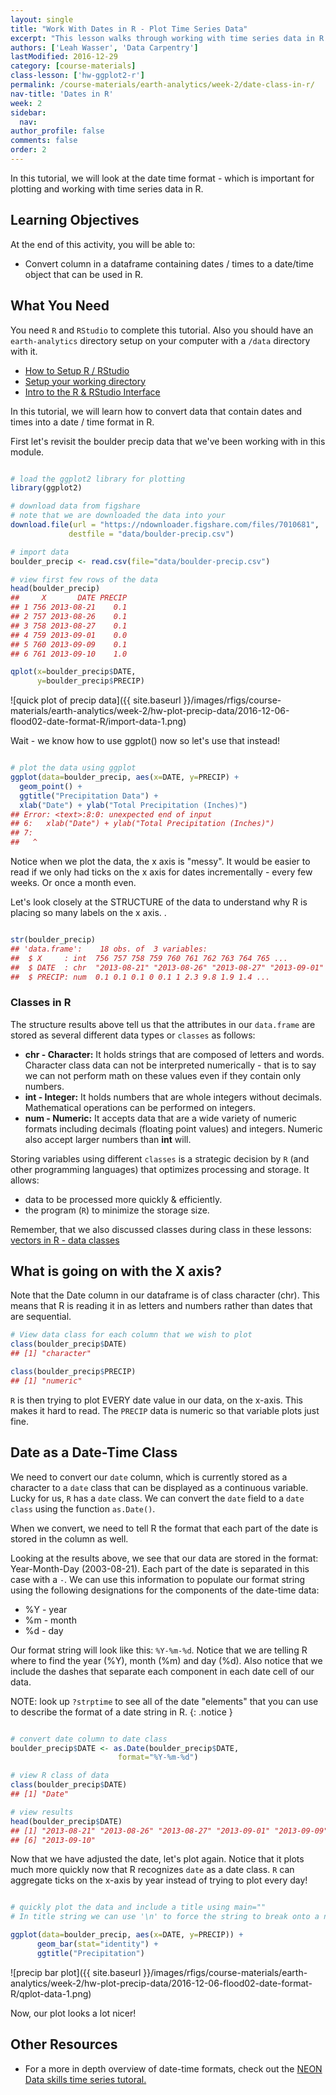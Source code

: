 ```yaml
---
layout: single
title: "Work With Dates in R - Plot Time Series Data"
excerpt: "This lesson walks through working with time series data in R. you will learn how to convert a data field to a date class that R can understand as a date/time element."
authors: ['Leah Wasser', 'Data Carpentry']
lastModified: 2016-12-29
category: [course-materials]
class-lesson: ['hw-ggplot2-r']
permalink: /course-materials/earth-analytics/week-2/date-class-in-r/
nav-title: 'Dates in R'
week: 2
sidebar:
  nav:
author_profile: false
comments: false
order: 2
---
```


In this tutorial, we will look at the date time format - which is important for
plotting and working with time series data in R.

<div class='notice--success' markdown="1">

## <i class="fa fa-graduation-cap" aria-hidden="true"></i> Learning Objectives

At the end of this activity, you will be able to:

* Convert column in a dataframe containing dates / times to a date/time object that can be used in R.

## What You Need

You need `R` and `RStudio` to complete this tutorial. Also you should have
an `earth-analytics` directory setup on your computer with a `/data`
directory with it.

* [How to Setup R / RStudio](/course-materials/earth-analytics/week-1/setup-r-rstudio/)
* [Setup your working directory](/course-materials/earth-analytics/week-1/setup-working-directory/)
* [Intro to the R & RStudio Interface](/course-materials/earth-analytics/week-1/intro-to-r-and-rstudio)

</div>


In this tutorial, we will learn how to convert data that contain dates and times
into a date / time format in R.

First let's revisit the boulder precip data that we've been working with in
this module.


```r

# load the ggplot2 library for plotting
library(ggplot2)

# download data from figshare
# note that we are downloaded the data into your
download.file(url = "https://ndownloader.figshare.com/files/7010681",
             destfile = "data/boulder-precip.csv")

# import data
boulder_precip <- read.csv(file="data/boulder-precip.csv")

# view first few rows of the data
head(boulder_precip)
##     X       DATE PRECIP
## 1 756 2013-08-21    0.1
## 2 757 2013-08-26    0.1
## 3 758 2013-08-27    0.1
## 4 759 2013-09-01    0.0
## 5 760 2013-09-09    0.1
## 6 761 2013-09-10    1.0

qplot(x=boulder_precip$DATE,
      y=boulder_precip$PRECIP)
```

![quick plot of precip data]({{ site.baseurl }}/images/rfigs/course-materials/earth-analytics/week-2/hw-plot-precip-data/2016-12-06-flood02-date-format-R/import-data-1.png)

Wait - we know how to use ggplot() now so let's use that instead!


```r

# plot the data using ggplot
ggplot(data=boulder_precip, aes(x=DATE, y=PRECIP) +
  geom_point() +
  ggtitle("Precipitation Data") +
  xlab("Date") + ylab("Total Precipitation (Inches)")
## Error: <text>:8:0: unexpected end of input
## 6:   xlab("Date") + ylab("Total Precipitation (Inches)")
## 7:
##   ^
```
Notice when we plot the data, the x axis is "messy". It would be easier to read
if we only had ticks on the x axis for dates incrementally - every few weeks. Or
once a month even.

Let's look closely at the STRUCTURE of the data to understand why R is placing
so many labels on the x axis.
.


```r

str(boulder_precip)
## 'data.frame':	18 obs. of  3 variables:
##  $ X     : int  756 757 758 759 760 761 762 763 764 765 ...
##  $ DATE  : chr  "2013-08-21" "2013-08-26" "2013-08-27" "2013-09-01" ...
##  $ PRECIP: num  0.1 0.1 0.1 0 0.1 1 2.3 9.8 1.9 1.4 ...
```


### Classes in R

The structure results above tell us that the attributes in our `data.frame`
are stored as several different data types or `classes` as follows:

* **chr - Character:** It holds strings that are composed of letters and
words. Character class data can not be interpreted numerically - that is to say
we can not perform math on these values even if they contain only numbers.
* **int - Integer:**  It holds numbers that are whole integers without decimals.
Mathematical operations can be performed on integers.
* **num - Numeric:**  It accepts data that are a wide variety of numeric formats
including decimals (floating point values) and integers. Numeric also accept
larger numbers than **int** will.

Storing
variables using different `classes` is a strategic decision by `R` (and
other programming languages) that optimizes processing and storage. It allows:

* data to be processed more quickly & efficiently.
* the program (`R`) to minimize the storage size.

Remember, that we also discussed classes during class in these lessons: [vectors in R - data classes](/course-materials/earth-analytics/week-2/work-with-data-types-r/)

## What is going on with the X axis?

Note that the Date column in our dataframe is of class character (chr). This
means that R  is reading it in as letters and numbers rather than dates that
are sequential.


```r
# View data class for each column that we wish to plot
class(boulder_precip$DATE)
## [1] "character"

class(boulder_precip$PRECIP)
## [1] "numeric"
```

`R` is then trying to plot EVERY date value in our data, on
the x-axis. This makes it hard to read. The `PRECIP` data is numeric so that
variable plots just fine.

## Date as a Date-Time Class

We need to convert our `date` column, which is currently stored as a character
to a `date` class that can be displayed as a continuous variable. Lucky
for us, `R` has a `date` class.  We can convert the `date` field to a `date class`
using the function `as.Date()`.

When we convert, we need to tell R the format that each part of the date is
stored in the column as well.

Looking at the results above, we see that our data are stored in the format:
Year-Month-Day (2003-08-21). Each part of the date is separated in this case with
a `-`. We can use this information to populate our format
string using the following designations for the components of the date-time data:

* %Y - year
* %m - month
* %d - day

Our format string will look like this: `%Y-%m-%d`. Notice that we are telling
R where to find the year (%Y), month (%m) and day (%d). Also notice that we
include the dashes that separate each component in each date cell of our data.

NOTE: look up `?strptime` to see all of the date "elements" that you can use to
describe the format of a date string in R.
{: .notice }



```r

# convert date column to date class
boulder_precip$DATE <- as.Date(boulder_precip$DATE,
                        format="%Y-%m-%d")

# view R class of data
class(boulder_precip$DATE)
## [1] "Date"

# view results
head(boulder_precip$DATE)
## [1] "2013-08-21" "2013-08-26" "2013-08-27" "2013-09-01" "2013-09-09"
## [6] "2013-09-10"
```

Now that we have adjusted the date, let's plot again. Notice that it plots
much more quickly now that R recognizes `date` as a date class. `R` can
aggregate ticks on the x-axis by year instead of trying to plot every day!


```r

# quickly plot the data and include a title using main=""
# In title string we can use '\n' to force the string to break onto a new line

ggplot(data=boulder_precip, aes(x=DATE, y=PRECIP)) +
      geom_bar(stat="identity") +
      ggtitle("Precipitation")
```

![precip bar plot]({{ site.baseurl }}/images/rfigs/course-materials/earth-analytics/week-2/hw-plot-precip-data/2016-12-06-flood02-date-format-R/qplot-data-1.png)


Now, our plot looks a lot nicer!

<div class="notice--info" markdown="1">

## Other Resources
* For a more in depth overview of date-time formats, check out the
<a href="http://neondataskills.org/R/time-series-convert-date-time-class-POSIX/" target="_blank">NEON Data skills time series tutoral.</a>
</div>
